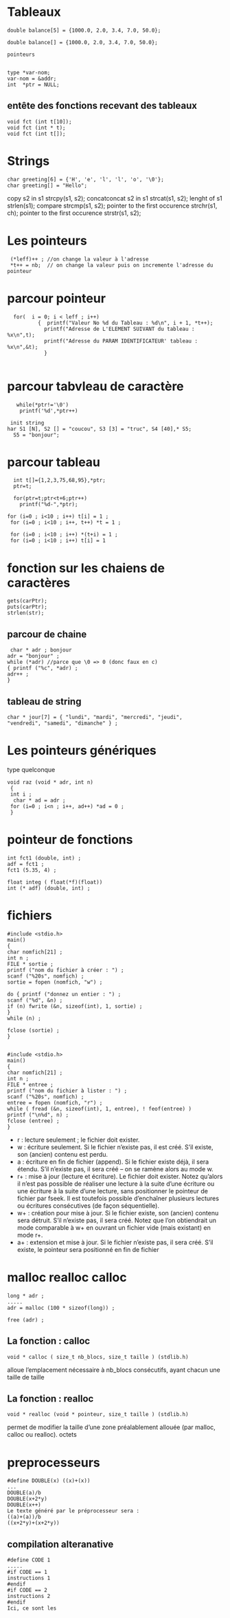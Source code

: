 # Tableaux 

```
double balance[5] = {1000.0, 2.0, 3.4, 7.0, 50.0};

double balance[] = {1000.0, 2.0, 3.4, 7.0, 50.0};

pointeurs 


type *var-nom;
var-nom = &addr;
int  *ptr = NULL;
```
## entête des fonctions recevant des tableaux
```
void fct (int t[10]);
void fct (int * t);
void fct (int t[]);
```
# Strings 
```
char greeting[6] = {'H', 'e', 'l', 'l', 'o', '\0'};
char greeting[] = "Hello";
```
copy s2 in s1 strcpy(s1, s2);
concatconcat s2 in s1 strcat(s1, s2);
lenght of s1 strlen(s1);
compare strcmp(s1, s2);
pointer to the first occurence strchr(s1, ch);
pointer to the first occurence strstr(s1, s2);

# Les pointeurs
```
 (*leff)++ ; //on change la valeur à l'adresse
 *t++ = nb;  // on change la valeur puis on incremente l'adresse du pointeur
 ```
 
# parcour pointeur
 ```
   for(  i = 0; i < leff ; i++)
           {  printf("Valeur No %d du Tableau : %d\n", i + 1, *t++);
             printf("Adresse de L'ELEMENT SUIVANT du tableau : %x\n",t);
             printf("Adresse du PARAM IDENTIFICATEUR' tableau : %x\n",&t); 
             }
             
```             
# parcour tabvleau de caractère
```
   while(*ptr!='\0')
    printf('%d',*ptr++)
     
 init string
har S1 [N], S2 [] = "coucou", S3 [3] = "truc", S4 [40],* S5;
  S5 = "bonjour";
  ```
  
  
  
  
# parcour tableau
```
  int t[]={1,2,3,75,68,95},*ptr;
  ptr=t;
    
  for(ptr=t;ptr<t+6;ptr++)
    printf("%d-",*ptr);

```

```
for (i=0 ; i<10 ; i++) t[i] = 1 ;
 for (i=0 ; i<10 ; i++, t++) *t = 1 ;

 for (i=0 ; i<10 ; i++) *(t+i) = 1 ;
 for (i=0 ; i<10 ; i++) t[i] = 1 
```
# fonction sur les chaiens de caractères 

```
gets(carPtr); 
puts(carPtr);
strlen(str);
```
## parcour de chaine 
 ```
  char * adr ; bonjour
 adr = "bonjour" ;
 while (*adr) //parce que \0 => 0 (donc faux en c)
 { printf ("%c", *adr) ;
 adr++ ;
 } 
 ```
 ## tableau de string 
 
  ```
char * jour[7] = { "lundi", "mardi", "mercredi", "jeudi",
 "vendredi", "samedi", "dimanche" } ;
 ```
# Les pointeurs génériques
type quelconque 
```
void raz (void * adr, int n)
 {
 int i ;
  char * ad = adr ;
 for (i=0 ; i<n ; i++, ad++) *ad = 0 ; 
 }
 ```
 
 # pointeur  de fonctions 
 ```
 int fct1 (double, int) ;
 adf = fct1 ;
 fct1 (5.35, 4) ;
 
 float integ ( float(*f)(float))
 int (* adf) (double, int) ;
 ```
 
# fichiers 
 ```
#include <stdio.h>
main()
{
 char nomfich[21] ;
 int n ;
 FILE * sortie ;
 printf ("nom du fichier à créer : ") ;
 scanf ("%20s", nomfich) ;
 sortie = fopen (nomfich, "w") ;

 do { printf ("donnez un entier : ") ;
 scanf ("%d", &n) ;
 if (n) fwrite (&n, sizeof(int), 1, sortie) ;
 }
 while (n) ;

 fclose (sortie) ;
}


#include <stdio.h>
main()
{
 char nomfich[21] ;
 int n ;
 FILE * entree ;
 printf ("nom du fichier à lister : ") ;
 scanf ("%20s", nomfich) ;
 entree = fopen (nomfich, "r") ;
 while ( fread (&n, sizeof(int), 1, entree), ! feof(entree) )
 printf ("\n%d", n) ;
 fclose (entree) ;
}

 ```
 
- r : lecture seulement ; le fichier doit exister.
- w : écriture seulement. Si le fichier n’existe pas, il est créé. S’il existe, son (ancien) contenu est
perdu.
- a : écriture en fin de fichier (append). Si le fichier existe déjà, il sera étendu. S’il n’existe pas,
il sera créé – on se ramène alors au mode w.
- r+ : mise à jour (lecture et écriture). Le fichier doit exister. Notez qu’alors il n’est pas possible
de réaliser une lecture à la suite d’une écriture ou une écriture à la suite d’une lecture, sans
positionner le pointeur de fichier par fseek. Il est toutefois possible d’enchaîner plusieurs
lectures ou écritures consécutives (de façon séquentielle).
- w+ : création pour mise à jour. Si le fichier existe, son (ancien) contenu sera détruit. S’il
n’existe pas, il sera créé. Notez que l’on obtiendrait un mode comparable à w+ en ouvrant un
fichier vide (mais existant) en mode r+.
- a+ : extension et mise à jour. Si le fichier n’existe pas, il sera créé. S’il existe, le pointeur sera
positionné en fin de fichier


# malloc realloc calloc 
 ```
long * adr ;
 .....
 adr = malloc (100 * sizeof(long)) ;
 
 free (adr) ;
  ```
 ## La fonction : calloc
 ``` 
void * calloc ( size_t nb_blocs, size_t taille ) (stdlib.h)
 ```
alloue l’emplacement nécessaire à nb_blocs consécutifs, ayant chacun une taille de taille


## La fonction : realloc
 ```
void * realloc (void * pointeur, size_t taille ) (stdlib.h)
 ```
permet de modifier la taille d’une zone préalablement allouée (par malloc, calloc ou
realloc).
octets


# preprocesseurs 
 ```
#define DOUBLE(x) ((x)+(x))
 ...
DOUBLE(a)/b
DOUBLE(x+2*y)
DOUBLE(x++)
Le texte généré par le préprocesseur sera :
((a)+(a))/b
((x+2*y)+(x+2*y))

 ```
 
 ## compilation alteranative 
  ```
 #define CODE 1
 .....
#if CODE == 1
 instructions 1
#endif
#if CODE == 2
 instructions 2
#endif
Ici, ce sont les 
 ```

